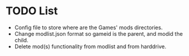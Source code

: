 # TODO List
* Config file to store where are the Games' mods directories.
* Change modlist.json format so gameid is the parent, and modid the child.
* Delete mod(s) functionality from modlist and from harddrive.
